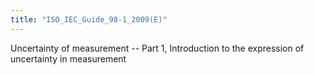 ```yaml
---
title: "ISO_IEC_Guide_98-1_2009(E)"
---
```


Uncertainty of measurement -- Part 1, Introduction to the expression of uncertainty in measurement

